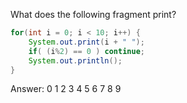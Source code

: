 What does the following fragment print?
```java
for(int i = 0; i < 10; i++) {
	System.out.print(i + " ");
	if( (i%2) == 0 ) continue;
	System.out.println();
}
```
Answer:
0 1
2 3
4 5
6 7
8 9
